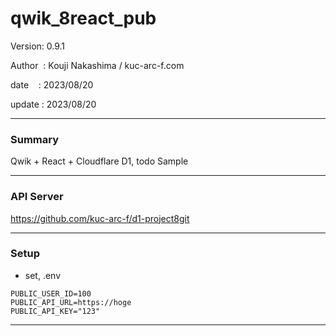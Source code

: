 ﻿# qwik_8react_pub

 Version: 0.9.1

 Author  : Kouji Nakashima / kuc-arc-f.com

 date    : 2023/08/20  

 update  : 2023/08/20 

***
### Summary

Qwik + React + Cloudflare D1, todo Sample

***
### API Server

https://github.com/kuc-arc-f/d1-project8git

***
### Setup

* set, .env

```
PUBLIC_USER_ID=100
PUBLIC_API_URL=https://hoge
PUBLIC_API_KEY="123"
```
***

